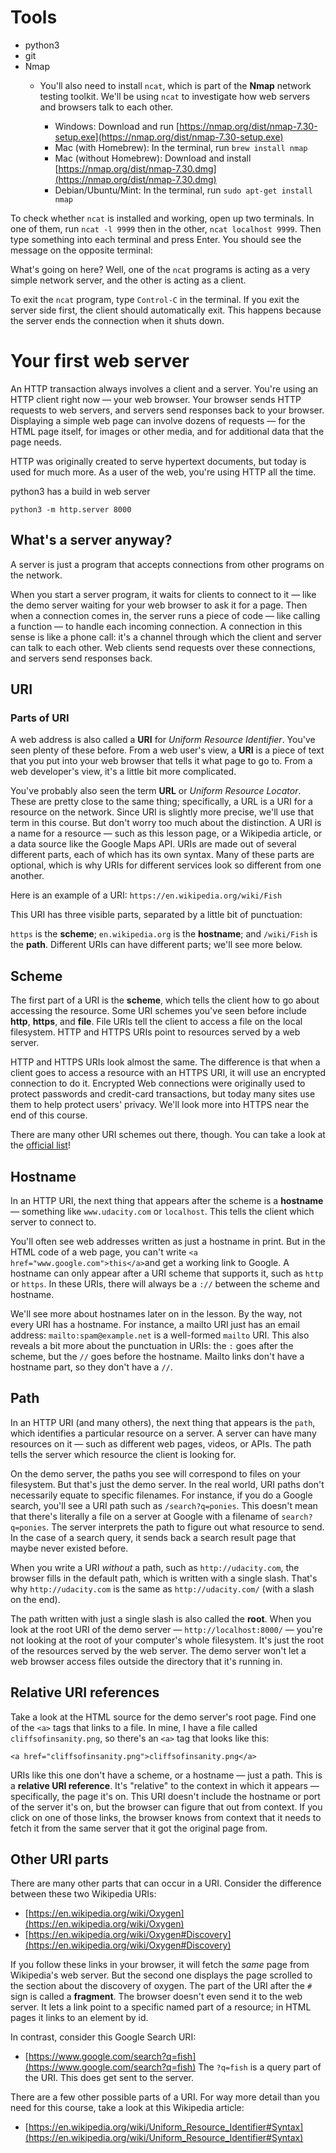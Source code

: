 # Tools
- python3
- git
- Nmap
  - You'll also need to install ```ncat```, which is part of the **Nmap** network testing toolkit. We'll be using ```ncat``` to investigate how web servers and browsers talk to each other.

    - Windows: Download and run [https://nmap.org/dist/nmap-7.30-setup.exe](https://nmap.org/dist/nmap-7.30-setup.exe)
    - Mac (with Homebrew): In the terminal, run ```brew install nmap```
    - Mac (without Homebrew): Download and install [https://nmap.org/dist/nmap-7.30.dmg](https://nmap.org/dist/nmap-7.30.dmg)
    - Debian/Ubuntu/Mint: In the terminal, run ```sudo apt-get install nmap```

To check whether ```ncat``` is installed and working, open up two terminals. In one of them, run ```ncat -l 9999``` then in the other, ```ncat localhost 9999```. Then type something into each terminal and press Enter. You should see the message on the opposite terminal:

What's going on here? Well, one of the ```ncat``` programs is acting as a very simple network server, and the other is acting as a client.

To exit the ```ncat``` program, type ```Control-C``` in the terminal. If you exit the server side first, the client should automatically exit. This happens because the server ends the connection when it shuts down.

# Your first web server
An HTTP transaction always involves a client and a server. You're using an HTTP client right now — your web browser. Your browser sends HTTP requests to web servers, and servers send responses back to your browser. Displaying a simple web page can involve dozens of requests — for the HTML page itself, for images or other media, and for additional data that the page needs.

HTTP was originally created to serve hypertext documents, but today is used for much more. As a user of the web, you're using HTTP all the time.

python3 has a build in web server
```
python3 -m http.server 8000
```
## What's a server anyway?
A server is just a program that accepts connections from other programs on the network.

When you start a server program, it waits for clients to connect to it — like the demo server waiting for your web browser to ask it for a page. Then when a connection comes in, the server runs a piece of code — like calling a function — to handle each incoming connection. A connection in this sense is like a phone call: it's a channel through which the client and server can talk to each other. Web clients send requests over these connections, and servers send responses back.

## URI
### Parts of URI
A web address is also called a **URI** for *Uniform Resource Identifier*. You've seen plenty of these before. From a web user's view, a **URI** is a piece of text that you put into your web browser that tells it what page to go to. From a web developer's view, it's a little bit more complicated.

You've probably also seen the term **URL** or *Uniform Resource Locator*. These are pretty close to the same thing; specifically, a URL is a URI for a resource on the network. Since URI is slightly more precise, we'll use that term in this course. But don't worry too much about the distinction.
A URI is a name for a resource — such as this lesson page, or a Wikipedia article, or a data source like the Google Maps API. URIs are made out of several different parts, each of which has its own syntax. Many of these parts are optional, which is why URIs for different services look so different from one another.

Here is an example of a URI: ```https://en.wikipedia.org/wiki/Fish```

This URI has three visible parts, separated by a little bit of punctuation:

```https``` is the **scheme**;
```en.wikipedia.org``` is the **hostname**;
and ```/wiki/Fish``` is the **path**.
Different URIs can have different parts; we'll see more below.

## Scheme
The first part of a URI is the **scheme**, which tells the client how to go about accessing the resource. Some URI schemes you've seen before include **http**, **https**, and **file**. File URIs tell the client to access a file on the local filesystem. HTTP and HTTPS URIs point to resources served by a web server.

HTTP and HTTPS URIs look almost the same. The difference is that when a client goes to access a resource with an HTTPS URI, it will use an encrypted connection to do it. Encrypted Web connections were originally used to protect passwords and credit-card transactions, but today many sites use them to help protect users' privacy. We'll look more into HTTPS near the end of this course.

There are many other URI schemes out there, though. You can take a look at the [official list](http://www.iana.org/assignments/uri-schemes/uri-schemes.xhtml)!

## Hostname
In an HTTP URI, the next thing that appears after the scheme is a **hostname** — something like ```www.udacity.com``` or ```localhost```. This tells the client which server to connect to.

You'll often see web addresses written as just a hostname in print. But in the HTML code of a web page, you can't write ```<a href="www.google.com">this</a>```and get a working link to Google. A hostname can only appear after a URI scheme that supports it, such as ```http``` or ```https```. In these URIs, there will always be a ```://``` between the scheme and hostname.

We'll see more about hostnames later on in the lesson. By the way, not every URI has a hostname. For instance, a mailto URI just has an email address: ```mailto:spam@example.net``` is a well-formed ```mailto``` URI. This also reveals a bit more about the punctuation in URIs: the ```:``` goes after the scheme, but the ```//``` goes before the hostname. Mailto links don't have a hostname part, so they don't have a ```//```.

## Path
In an HTTP URI (and many others), the next thing that appears is the ```path```, which identifies a particular resource on a server. A server can have many resources on it — such as different web pages, videos, or APIs. The path tells the server which resource the client is looking for.

On the demo server, the paths you see will correspond to files on your filesystem. But that's just the demo server. In the real world, URI paths don't necessarily equate to specific filenames. For instance, if you do a Google search, you'll see a URI path such as ```/search?q=ponies```. This doesn't mean that there's literally a file on a server at Google with a filename of ```search?q=ponies```. The server interprets the path to figure out what resource to send. In the case of a search query, it sends back a search result page that maybe never existed before.

When you write a URI *without* a path, such as ```http://udacity.com```, the browser fills in the default path, which is written with a single slash. That's why ```http://udacity.com``` is the same as ```http://udacity.com/``` (with a slash on the end).

The path written with just a single slash is also called the **root**. When you look at the root URI of the demo server — ```http://localhost:8000/``` — you're not looking at the root of your computer's whole filesystem. It's just the root of the resources served by the web server. The demo server won't let a web browser access files outside the directory that it's running in.

## Relative URI references
Take a look at the HTML source for the demo server's root page. Find one of the ```<a>``` tags that links to a file. In mine, I have a file called ```cliffsofinsanity.png```, so there's an ```<a>``` tag that looks like this:

```<a href="cliffsofinsanity.png">cliffsofinsanity.png</a>```

URIs like this one don't have a scheme, or a hostname — just a path. This is a **relative URI reference**. It's "relative" to the context in which it appears — specifically, the page it's on. This URI doesn't include the hostname or port of the server it's on, but the browser can figure that out from context. If you click on one of those links, the browser knows from context that it needs to fetch it from the same server that it got the original page from.

## Other URI parts
There are many other parts that can occur in a URI. Consider the difference between these two Wikipedia URIs:

- [https://en.wikipedia.org/wiki/Oxygen](https://en.wikipedia.org/wiki/Oxygen)
- [https://en.wikipedia.org/wiki/Oxygen#Discovery](https://en.wikipedia.org/wiki/Oxygen#Discovery)

If you follow these links in your browser, it will fetch the *same* page from Wikipedia's web server. But the second one displays the page scrolled to the section about the discovery of oxygen. The part of the URI after the ```#``` sign is called a **fragment**. The browser doesn't even send it to the web server. It lets a link point to a specific named part of a resource; in HTML pages it links to an element by id.

In contrast, consider this Google Search URI:

- [https://www.google.com/search?q=fish](https://www.google.com/search?q=fish)
The ```?q=fish``` is a query part of the URI. This does get sent to the server.

There are a few other possible parts of a URI. For way more detail than you need for this course, take a look at this Wikipedia article:

- [https://en.wikipedia.org/wiki/Uniform_Resource_Identifier#Syntax](https://en.wikipedia.org/wiki/Uniform_Resource_Identifier#Syntax)
